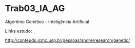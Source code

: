 # Trab03_IA_AG
Algoritmo Genético - Inteligência Artificial






Links estudo:

http://conteudo.icmc.usp.br/pessoas/andre/research/genetic/

